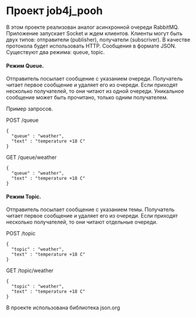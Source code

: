 # Проект job4j_pooh

В этом проекте реализован аналог асинхронной очереди RabbitMQ.
Приложение запускает Socket и ждем клиентов.
Клиенты могут быть двух типов: отправители (publisher), получатели (subscriver).
В качестве протокола будет использовать HTTP. Сообщения в формате JSON.
Существуют два режима: queue, topic.

#### Режим Queue.
Отправитель посылает сообщение с указанием очереди.
Получатель читает первое сообщение и удаляет его из очереди. 
Если приходят несколько получателей, то они читают из одной очереди. 
Уникальное сообщение может быть прочитано, только одним получателем.

Пример запросов.

POST /queue
```
{
  "queue" : "weather",
  "text" : "temperature +18 C"
}
```
GET /queue/weather
```
{
  "queue" : "weather",
  "text" : "temperature +18 C"
}
```
#### Режим Topic.

Отправитель посылает сообщение с указанием темы.
Получатель читает первое сообщение и удаляет его из очереди.
Если приходят несколько получателей, то они читают отдельные очереди.

POST /topic

```
{
  "topic" : "weather",
  "text" : "temperature +18 C"
}
```

 
GET /topic/weather
```
{
  "topic" : "weather",
  "text" : "temperature +18 C"
}
```
В проекте использована библиотека json.org